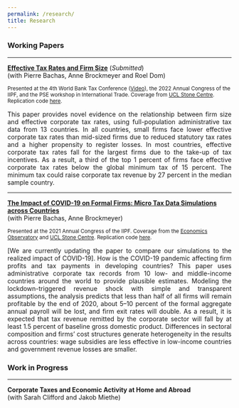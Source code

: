 ```yaml
---
permalink: /research/
title: Research
---
```


### Working Papers

---
**[Effective Tax Rates and Firm Size](https://camillesemelet.github.io/files/ETR_wp_CEPR.pdf)** (*Submitted*)  
(with Pierre Bachas, Anne Brockmeyer and Roel Dom) 

<sup>Presented at the 4th World Bank Tax Conference ([Video](https://worldbank.scene7.com/s7viewers/html5/VideoViewer.html?asset=worldbankprod/tax-conference-camille-semelet-AVS&config=worldbankprod/WB-Standard-Player-1&serverUrl=https://worldbank.scene7.com/is/image/&contenturl=https://worldbank.scene7.com/is/content/&posterimage=worldbankprod/tax-conference-camille-semelet-AVS&videoserverurl=https://worldbank.scene7.com/is/content)), the 2022 Annual Congress of the IIPF, and the PSE workshop in International Trade. Coverage from  [UCL Stone Centre](https://www.stone-econ.org/research/effective-tax-rates-and-firm-size). Replication code [here](https://github.com/CamilleSemelet/International-Tax-Data-Lab).<sup> 

<p align="justify">This paper provides novel evidence on the relationship between firm size and effective corporate tax rates, using full-population administrative tax data from 13 countries. In all countries, small firms face lower effective corporate tax rates than mid-sized firms due to reduced statutory tax rates and a higher propensity to register losses. In most countries, effective corporate tax rates fall for the largest firms due to the take-up of tax incentives. As a result, a third of the top 1 percent of firms face effective corporate tax rates below the global minimum tax of 15 percent. The minimum tax could raise corporate tax revenue by 27 percent in the median sample country.</p>

---
**[The Impact of COVID-19 on Formal Firms: Micro Tax Data Simulations across Countries](https://camillesemelet.github.io/files/covid_WP.pdf)**  
(with Pierre Bachas, Anne Brockmeyer)
  
<sup>Presented at the 2021 Annual Congress of the IIPF. Coverage from the [Economics Observatory](https://www.economicsobservatory.com/how-does-lockdown-affect-firms-developing-countries) and [UCL Stone Centre](https://www.stone-econ.org/research/the-impact-of-covid-19-on-formal-firms-micro-tax-data-simulations-across-countries). Replication code [here](https://github.com/CamilleSemelet/International-Tax-Data-Lab).<sup>

<p align="justify">[We are currently updating the paper to compare our simulations to the realized impact of COVID-19]. How is the COVID-19 pandemic affecting firm profits and tax payments in developing countries? This paper uses administrative corporate tax records from 10 low- and middle-income countries around the world to provide plausible estimates. Modeling the lockdown-triggered revenue shock with simple and transparent assumptions, the analysis predicts that less than half of all firms will remain profitable by the end of 2020, about 5–10 percent of the formal aggregate annual payroll will be lost, and firm exit rates will double. As a result, it is expected that tax revenue remitted by the corporate sector will fall by at least 1.5 percent of baseline gross domestic product. Differences in sectoral composition and firms’ cost structures generate heterogeneity in the results across countries: wage subsidies are less effective in low-income countries and government revenue losses are smaller.</p>



### Work in Progress

---
**Corporate Taxes and Economic Activity at Home and Abroad**  
(with Sarah Clifford and Jakob Miethe)  
